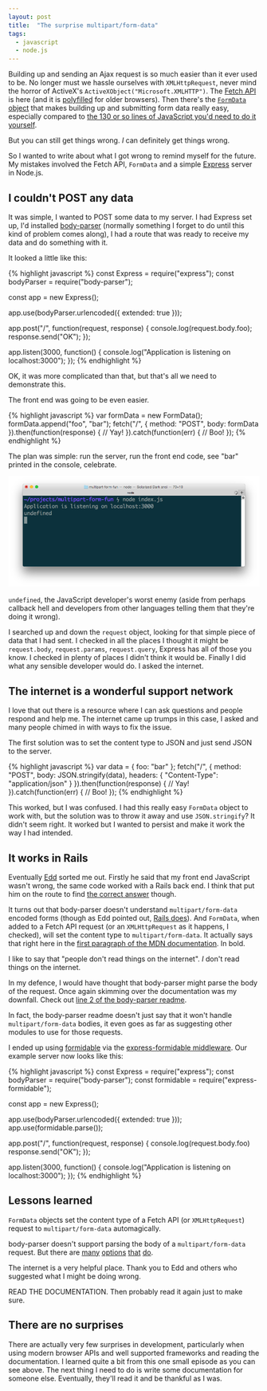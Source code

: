 ```yaml
---
layout: post
title:  "The surprise multipart/form-data"
tags:
  - javascript
  - node.js
---
```


Building up and sending an Ajax request is so much easier than it ever used to be. No longer must we hassle ourselves with `XMLHttpRequest`, never mind the horror of ActiveX's `ActiveXObject("Microsoft.XMLHTTP")`. The [Fetch API](https://developer.mozilla.org/en-US/docs/Web/API/Fetch_API/Using_Fetch) is here (and it is [polyfilled](https://github.com/github/fetch) for older browsers). Then there's the [`FormData` object](https://developer.mozilla.org/en-US/docs/Web/API/FormData/Using_FormData_Objects) that makes building up and submitting form data really easy, especially compared to [the 130 or so lines of JavaScript you'd need to do it yourself](https://developer.mozilla.org/en-US/docs/Web/API/XMLHttpRequest/Using_XMLHttpRequest#A_little_vanilla_framework).

But you can still get things wrong. _I_ can definitely get things wrong.

So I wanted to write about what I got wrong to remind myself for the future. My mistakes involved the Fetch API, `FormData` and a simple [Express](http://expressjs.com/) server in Node.js.

## I couldn't POST any data

It was simple, I wanted to POST some data to my server. I had Express set up, I'd installed [body-parser](https://github.com/expressjs/body-parser) (normally something I forget to do until this kind of problem comes along), I had a route that was ready to receive my data and do something with it.

It looked a little like this:

{% highlight javascript %}
const Express = require("express");
const bodyParser = require("body-parser");

const app = new Express();

app.use(bodyParser.urlencoded({ extended: true }));

app.post("/", function(request, response) {
  console.log(request.body.foo);
  response.send("OK");
});

app.listen(3000, function() {
  console.log("Application is listening on localhost:3000");
});
{% endhighlight %}

OK, it was more complicated than that, but that's all we need to demonstrate this.

The front end was going to be even easier.

{% highlight javascript %}
var formData = new FormData();
formData.append("foo", "bar");
fetch("/", {
  method: "POST",
  body: formData
}).then(function(response) {
  // Yay!
}).catch(function(err) {
  // Boo!
});
{% endhighlight %}

The plan was simple: run the server, run the front end code, see "bar" printed in the console, celebrate.

![The console logged out "undefined"](/images/formdata/undefined.png)

`undefined`, the JavaScript developer's worst enemy (aside from perhaps callback hell and developers from other languages telling them that they're doing it wrong).

I searched up and down the `request` object, looking for that simple piece of data that I had sent. I checked in all the places I thought it might be `request.body`, `request.params`, `request.query`, Express has all of those you know. I checked in plenty of places I didn't think it would be. Finally I did what any sensible developer would do. I asked the internet.

## The internet is a wonderful support network

I love that out there is a resource where I can ask questions and people respond and help me. The internet came up trumps in this case, I asked and many people chimed in with ways to fix the issue.

The first solution was to set the content type to JSON and just send JSON to the server.

{% highlight javascript %}
var data = { foo: "bar" };
fetch("/", {
  method: "POST",
  body: JSON.stringify(data),
  headers: {
    "Content-Type": "application/json"
  }
}).then(function(response) {
  // Yay!
}).catch(function(err) {
  // Boo!
});
{% endhighlight %}

This worked, but I was confused. I had this really easy `FormData` object to work with, but the solution was to throw it away and use `JSON.stringify`? It didn't seem right. It worked but I wanted to persist and make it work the way I had intended.

## It works in Rails

Eventually [Edd](https://twitter.com/edds) sorted me out. Firstly he said that my front end JavaScript wasn't wrong, the same code worked with a Rails back end. I think that put him on the route to find [the correct answer](http://stackoverflow.com/questions/36918287/cant-post-data-using-javascript-fetch-api) though.

It turns out that body-parser doesn't understand `multipart/form-data` encoded forms (though as Edd pointed out, [Rails does](http://guides.rubyonrails.org/form_helpers.html#uploading-files)). And `FormData`, when added to a Fetch API request (or an `XMLHttpRequest` as it happens, I checked), will set the content type to `multipart/form-data`. It actually says that right here in the [first paragraph of the MDN documentation](https://developer.mozilla.org/en-US/docs/Web/API/FormData/Using_FormData_Objects). In bold.

I like to say that "people don't read things on the internet". _I_ don't read things on the internet.

In my defence, I would have thought that body-parser might parse the body of the request. Once again skimming over the documentation was my downfall. Check out [line 2 of the body-parser readme](https://www.npmjs.com/package/body-parser#readme).

In fact, the body-parser readme doesn't just say that it won't handle `multipart/form-data` bodies, it even goes as far as suggesting other modules to use for those requests.

I ended up using [formidable](https://www.npmjs.com/package/formidable#readme) via the [express-formidable middleware](https://www.npmjs.com/package/express-formidable). Our example server now looks like this:

{% highlight javascript %}
const Express = require("express");
const bodyParser = require("body-parser");
const formidable = require("express-formidable");

const app = new Express();

app.use(bodyParser.urlencoded({ extended: true }));
app.use(formidable.parse());

app.post("/", function(request, response) {
  console.log(request.body.foo)
  response.send("OK");
});

app.listen(3000, function() {
  console.log("Application is listening on localhost:3000");
});
{% endhighlight %}

## Lessons learned

`FormData` objects set the content type of a Fetch API (or `XMLHttpRequest`) request to `multipart/form-data` automagically.

body-parser doesn't support parsing the body of a `multipart/form-data` request. But there are [many](https://www.npmjs.org/package/busboy#readme) [options](https://www.npmjs.org/package/multiparty#readme) [that](https://www.npmjs.org/package/formidable#readme) [do](https://www.npmjs.org/package/multer#readme).

The internet is a very helpful place. Thank you to Edd and others who suggested what I might be doing wrong.

READ THE DOCUMENTATION. Then probably read it again just to make sure.

## There are no surprises

There are actually very few surprises in development, particularly when using modern browser APIs and well supported frameworks and reading the documentation. I learned quite a bit from this one small episode as you can see above. The next thing I need to do is write some documentation for someone else. Eventually, they'll read it and be thankful as I was.
